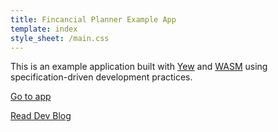 ```yaml
---
title: Fincancial Planner Example App
template: index
style_sheet: /main.css
---
```


This is an example application built with [Yew](https://yew.rs/) and [WASM](https://webassembly.org/) using specification-driven development practices.

[Go to app](/app)

[Read Dev Blog](/blog)
